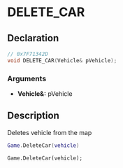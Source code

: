 # DELETE_CAR

## Declaration
```cpp
// 0x7F71342D
void DELETE_CAR(Vehicle& pVehicle);
```

### Arguments
- **Vehicle&:** pVehicle

## Description
Deletes vehicle from the map

```lua
Game.DeleteCar(vehicle)
```

```squirrel
Game.DeleteCar(vehicle);
```